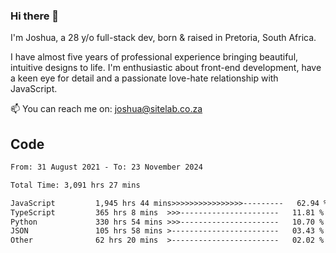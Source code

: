 ### Hi there 👋

I'm Joshua, a 28 y/o full-stack dev, born & raised in Pretoria, South Africa. 

I have almost five years of professional experience bringing beautiful, intuitive designs to life. I'm enthusiastic about front-end development, have a keen eye for detail and a passionate love-hate relationship with JavaScript.

📫 You can reach me on: joshua@sitelab.co.za

## **Code**

<!--START_SECTION:waka-->

```txt
From: 31 August 2021 - To: 23 November 2024

Total Time: 3,091 hrs 27 mins

JavaScript         1,945 hrs 44 mins>>>>>>>>>>>>>>>>---------   62.94 %
TypeScript         365 hrs 8 mins  >>>----------------------   11.81 %
Python             330 hrs 54 mins >>>----------------------   10.70 %
JSON               105 hrs 58 mins >------------------------   03.43 %
Other              62 hrs 20 mins  >------------------------   02.02 %
```

<!--END_SECTION:waka-->
